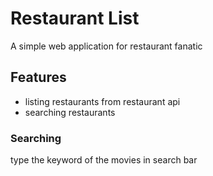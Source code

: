 # Restaurant List
A simple web application for restaurant fanatic

## Features
- listing restaurants from restaurant api
- searching restaurants

### Searching
type the keyword of the movies in search bar
